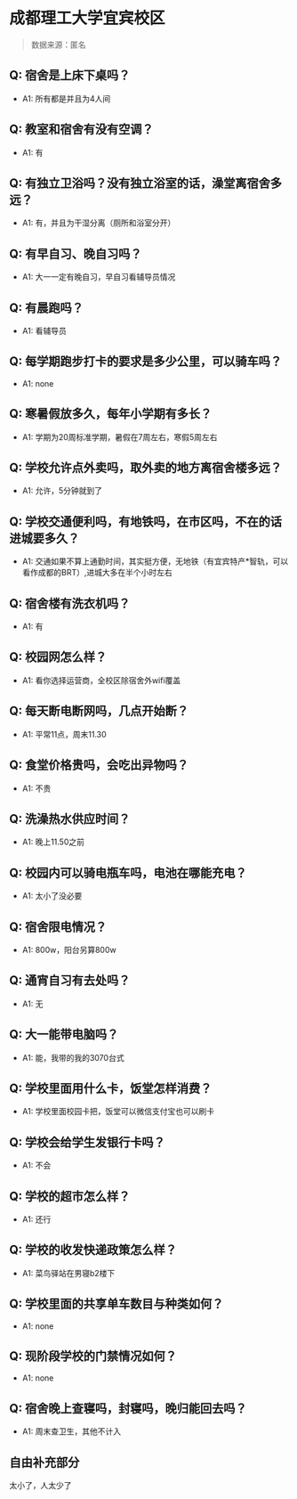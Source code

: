 # 成都理工大学宜宾校区

> 数据来源：匿名

## Q: 宿舍是上床下桌吗？

- A1: 所有都是并且为4人间

## Q: 教室和宿舍有没有空调？

- A1: 有

## Q: 有独立卫浴吗？没有独立浴室的话，澡堂离宿舍多远？

- A1: 有，并且为干湿分离（厕所和浴室分开）

## Q: 有早自习、晚自习吗？

- A1: 大一一定有晚自习，早自习看辅导员情况

## Q: 有晨跑吗？

- A1: 看辅导员

## Q: 每学期跑步打卡的要求是多少公里，可以骑车吗？

- A1: none

## Q: 寒暑假放多久，每年小学期有多长？

- A1: 学期为20周标准学期，暑假在7周左右，寒假5周左右

## Q: 学校允许点外卖吗，取外卖的地方离宿舍楼多远？

- A1: 允许，5分钟就到了

## Q: 学校交通便利吗，有地铁吗，在市区吗，不在的话进城要多久？

- A1: 交通如果不算上通勤时间，其实挺方便，无地铁（有宜宾特产\*智轨，可以看作成都的BRT）,进城大多在半个小时左右

## Q: 宿舍楼有洗衣机吗？

- A1: 有

## Q: 校园网怎么样？

- A1: 看你选择运营商，全校区除宿舍外wifi覆盖

## Q: 每天断电断网吗，几点开始断？

- A1: 平常11点，周末11.30

## Q: 食堂价格贵吗，会吃出异物吗？

- A1: 不贵

## Q: 洗澡热水供应时间？

- A1: 晚上11.50之前

## Q: 校园内可以骑电瓶车吗，电池在哪能充电？

- A1: 太小了没必要

## Q: 宿舍限电情况？

- A1: 800w，阳台另算800w

## Q: 通宵自习有去处吗？

- A1: 无

## Q: 大一能带电脑吗？

- A1: 能，我带的我的3070台式

## Q: 学校里面用什么卡，饭堂怎样消费？

- A1: 学校里面校园卡把，饭堂可以微信支付宝也可以刷卡

## Q: 学校会给学生发银行卡吗？

- A1: 不会

## Q: 学校的超市怎么样？

- A1: 还行

## Q: 学校的收发快递政策怎么样？

- A1: 菜鸟驿站在男寝b2楼下

## Q: 学校里面的共享单车数目与种类如何？

- A1: none

## Q: 现阶段学校的门禁情况如何？

- A1: none

## Q: 宿舍晚上查寝吗，封寝吗，晚归能回去吗？

- A1: 周末查卫生，其他不计入

## 自由补充部分

太小了，人太少了